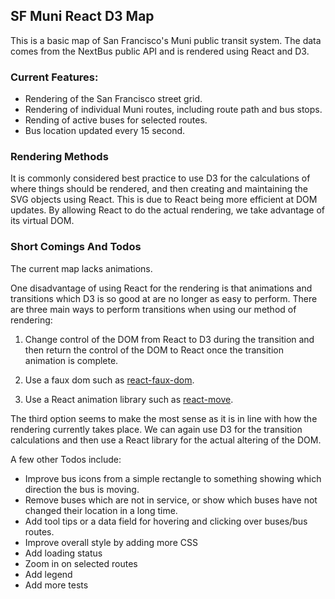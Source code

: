 ## SF Muni React D3 Map

This is a basic map of San Francisco's Muni public transit system. The data comes from the NextBus public API and is rendered using React and D3. 

### Current Features:

* Rendering of the San Francisco street grid.
* Rendering of individual Muni routes, including route path and bus stops.
* Rending of active buses for selected routes.
* Bus location updated every 15 second.

### Rendering Methods

It is commonly considered best practice to use D3 for the calculations of where things should be rendered, and then creating and maintaining the SVG objects using React. This is due to React being more efficient at DOM updates. By allowing React to do the actual rendering, we take advantage of its virtual DOM.

### Short Comings And Todos

The current map lacks animations.

One disadvantage of using React for the rendering is that animations and transitions which D3 is so good at are no longer as easy to perform. There are three main ways to perform transitions when using our method of rendering:

1) Change control of the DOM from React to D3 during the transition and then return the control of the DOM to React once the transition animation is complete.

2) Use a faux dom such as [react-faux-dom](https://github.com/Olical/react-faux-dom).

3) Use a React animation library such as [react-move](https://github.com/react-tools/react-move).

The third option seems to make the most sense as it is in line with how the rendering currently takes place. We can again use D3 for the transition calculations and then use a React library for the actual altering of the DOM.

A few other Todos include:

* Improve bus icons from a simple rectangle to something showing which direction the bus is moving.
* Remove buses which are not in service, or show which buses have not changed their location in a long time.
* Add tool tips or a data field for hovering and clicking over buses/bus routes.
* Improve overall style by adding more CSS
* Add loading status
* Zoom in on selected routes
* Add legend
* Add more tests
